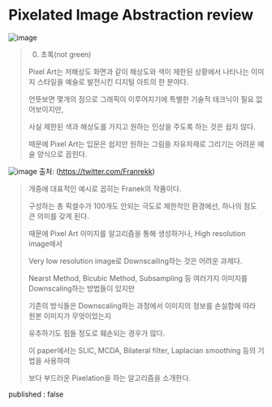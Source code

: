 # Pixelated Image Abstraction review

![image](https://github.com/SpiralShot/Paper_review/assets/123755711/3ededca6-b485-4967-b209-d2b127c8039e)

> 0. 초록(not green)
>    
> Pixel Art는 저해상도 화면과 같이 해상도와 색이 제한된 상황에서 나타나는 이미지 스타일을 예술로 발전시킨 디지털 아트의 한 분야다.
>
> 언뜻보면 몇개의 점으로 그래픽이 이루어지기에 특별한 기술적 테크닉이 필요 없어보이지만,
>
> 사실 제한된 색과 해상도를 가지고 원하는 인상을 주도록 하는 것은 쉽지 않다.
>
> 때문에 Pixel Art는 입문은 쉽지만 원하는 그림을 자유자재로 그리기는 어려운 예술 양식으로 꼽힌다.
>
![image](https://pbs.twimg.com/media/Eb5T0qwU4AA-k6z?format=jpg&name=4096x4096)
출처: (https://twitter.com/Franrekk)
>개중에 대표적인 예시로 꼽히는 Franek의 작품이다.
>
>구성하는 총 픽셀수가 100개도 안되는 극도로 제한적인 환경에선, 하나의 점도 큰 의미를 갖게 된다.
>
>때문에 Pixel Art 이미지를 알고리즘을 통해 생성하거나, High resolution image에서
>
>Very low resolution image로 Downscailing하는 것은 어려운 과제다.
>
>Nearst Method, Bicubic Method, Subsampling 등 여러가지 이미지를 Downscaling하는 방법들이 있지만
>
>기존의 방식들은 Downscaling하는 과정에서 이미지의 정보를 손실함에 따라 원본 이미지가 무엇이었는지
>
>유추하기도 힘들 정도로 훼손되는 경우가 많다.
>
>이 paper에서는 SLIC, MCDA, Bilateral filter, Laplacian smoothing 등의 기법을 사용하여
>
>보다 부드러운 Pixelation을 하는 알고리즘을 소개한다.


published : false

